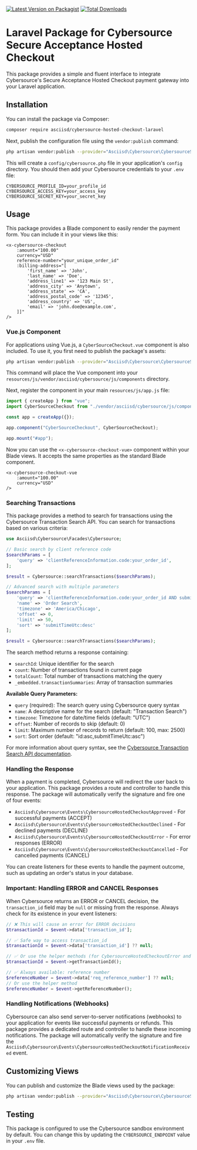 [![Latest Version on Packagist](https://img.shields.io/packagist/v/asciisd/cybersource-hosted-checkout-laravel.svg?style=flat-square)](https://packagist.org/packages/asciisd/cybersource-hosted-checkout-laravel)
[![Total Downloads](https://img.shields.io/packagist/dt/asciisd/cybersource-hosted-checkout-laravel.svg?style=flat-square)](https://packagist.org/packages/asciisd/cybersource-hosted-checkout-laravel)

# Laravel Package for Cybersource Secure Acceptance Hosted Checkout

This package provides a simple and fluent interface to integrate Cybersource's Secure Acceptance Hosted Checkout payment gateway into your Laravel application.

## Installation

You can install the package via Composer:

```bash
composer require asciisd/cybersource-hosted-checkout-laravel
```

Next, publish the configuration file using the `vendor:publish` command:

```bash
php artisan vendor:publish --provider="Asciisd\Cybersource\CybersourceServiceProvider" --tag="config"
```

This will create a `config/cybersource.php` file in your application's `config` directory. You should then add your Cybersource credentials to your `.env` file:

```
CYBERSOURCE_PROFILE_ID=your_profile_id
CYBERSOURCE_ACCESS_KEY=your_access_key
CYBERSOURCE_SECRET_KEY=your_secret_key
```

## Usage

This package provides a Blade component to easily render the payment form. You can include it in your views like this:

```blade
<x-cybersource-checkout
    :amount="100.00"
    currency="USD"
    reference-number="your_unique_order_id"
    :billing-address="[
        'first_name' => 'John',
        'last_name' => 'Doe',
        'address_line1' => '123 Main St',
        'address_city' => 'Anytown',
        'address_state' => 'CA',
        'address_postal_code' => '12345',
        'address_country' => 'US',
        'email' => 'john.doe@example.com',
    ]]"
/>
```

### Vue.js Component

For applications using Vue.js, a `CyberSourceCheckout.vue` component is also included. To use it, you first need to publish the package's assets:

```bash
php artisan vendor:publish --provider="Asciisd\Cybersource\CybersourceServiceProvider" --tag="cybersource-assets"
```

This command will place the Vue component into your `resources/js/vendor/asciisd/cybersource/js/components` directory.

Next, register the component in your main `resources/js/app.js` file:

```javascript
import { createApp } from "vue";
import CyberSourceCheckout from "./vendor/asciisd/cybersource/js/components/CyberSourceCheckout.vue";

const app = createApp({});

app.component("CyberSourceCheckout", CyberSourceCheckout);

app.mount("#app");
```

Now you can use the `<x-cybersource-checkout-vue>` component within your Blade views. It accepts the same properties as the standard Blade component.

```blade
<x-cybersource-checkout-vue
    :amount="100.00"
    currency="USD"
/>
```

### Searching Transactions

This package provides a method to search for transactions using the Cybersource Transaction Search API. You can search for transactions based on various criteria:

```php
use Asciisd\Cybersource\Facades\Cybersource;

// Basic search by client reference code
$searchParams = [
    'query' => 'clientReferenceInformation.code:your_order_id',
];

$result = Cybersource::searchTransactions($searchParams);

// Advanced search with multiple parameters
$searchParams = [
    'query' => 'clientReferenceInformation.code:your_order_id AND submitTimeUtc:[2024-01-01T00:00:00Z TO 2024-12-31T23:59:59Z]',
    'name' => 'Order Search',
    'timezone' => 'America/Chicago',
    'offset' => 0,
    'limit' => 50,
    'sort' => 'submitTimeUtc:desc'
];

$result = Cybersource::searchTransactions($searchParams);
```

The search method returns a response containing:

- `searchId`: Unique identifier for the search
- `count`: Number of transactions found in current page
- `totalCount`: Total number of transactions matching the query
- `_embedded.transactionSummaries`: Array of transaction summaries

**Available Query Parameters:**

- `query` (required): The search query using Cybersource query syntax
- `name`: A descriptive name for the search (default: "Transaction Search")
- `timezone`: Timezone for date/time fields (default: "UTC")
- `offset`: Number of records to skip (default: 0)
- `limit`: Maximum number of records to return (default: 100, max: 2500)
- `sort`: Sort order (default: "id:asc,submitTimeUtc:asc")

For more information about query syntax, see the [Cybersource Transaction Search API documentation](https://developer.cybersource.com/api-reference-assets/index.html#transaction-search_search-transactions_create-a-search-request_responsefielddescription_201).

### Handling the Response

When a payment is completed, Cybersource will redirect the user back to your application. This package provides a route and controller to handle this response. The package will automatically verify the signature and fire one of four events:

- `Asciisd\Cybersource\Events\CybersourceHostedCheckoutApproved` - For successful payments (ACCEPT)
- `Asciisd\Cybersource\Events\CybersourceHostedCheckoutDeclined` - For declined payments (DECLINE)
- `Asciisd\Cybersource\Events\CybersourceHostedCheckoutError` - For error responses (ERROR)
- `Asciisd\Cybersource\Events\CybersourceHostedCheckoutCancelled` - For cancelled payments (CANCEL)

You can create listeners for these events to handle the payment outcome, such as updating an order's status in your database.

### Important: Handling ERROR and CANCEL Responses

When Cybersource returns an ERROR or CANCEL decision, the `transaction_id` field may be `null` or missing from the response. Always check for its existence in your event listeners:

```php
// ❌ This will cause an error for ERROR decisions
$transactionId = $event->data['transaction_id'];

// ✅ Safe way to access transaction_id
$transactionId = $event->data['transaction_id'] ?? null;

// ✅ Or use the helper methods (for CybersourceHostedCheckoutError and CybersourceHostedCheckoutCancelled events)
$transactionId = $event->getTransactionId();

// ✅ Always available: reference number
$referenceNumber = $event->data['req_reference_number'] ?? null;
// Or use the helper method
$referenceNumber = $event->getReferenceNumber();
```

### Handling Notifications (Webhooks)

Cybersource can also send server-to-server notifications (webhooks) to your application for events like successful payments or refunds. This package provides a dedicated route and controller to handle these incoming notifications. The package will automatically verify the signature and fire the `Asciisd\Cybersource\Events\CybersourceHostedCheckoutNotificationReceived` event.

## Customizing Views

You can publish and customize the Blade views used by the package:

```bash
php artisan vendor:publish --provider="Asciisd\Cybersource\CybersourceServiceProvider" --tag="cybersource-views"
```

## Testing

This package is configured to use the Cybersource sandbox environment by default. You can change this by updating the `CYBERSOURCE_ENDPOINT` value in your `.env` file.
